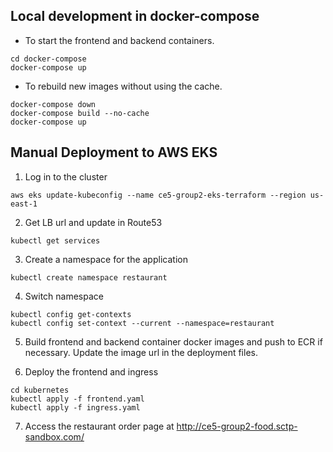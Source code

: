 ## Local development in docker-compose

- To start the frontend and backend containers.

```
cd docker-compose
docker-compose up
```

- To rebuild new images without using the cache.

```
docker-compose down
docker-compose build --no-cache
docker-compose up
```



## Manual Deployment to AWS EKS

1. Log in to the cluster

```
aws eks update-kubeconfig --name ce5-group2-eks-terraform --region us-east-1
```

2. Get LB url and update in Route53

```
kubectl get services 
```

3. Create a namespace for the application

```
kubectl create namespace restaurant
```

4. Switch namespace

```
kubectl config get-contexts 
kubectl config set-context --current --namespace=restaurant
```

5. Build frontend and backend container docker images and push to ECR if necessary. Update the image url in the deployment files.

6. Deploy the frontend and ingress

```
cd kubernetes
kubectl apply -f frontend.yaml
kubectl apply -f ingress.yaml
```

7. Access the restaurant order page at http://ce5-group2-food.sctp-sandbox.com/